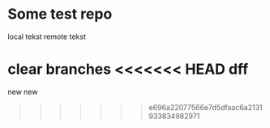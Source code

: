 # Some test repo


local tekst
remote tekst


clear branches
<<<<<<< HEAD
dff
=======

new
new
>>>>>>> e696a22077566e7d5dfaac6a2131933834982971
